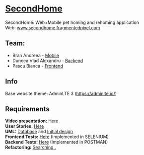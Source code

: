 # [SecondHome](www.secondhome.fragmentedpixel.com)
SecondHome: Web+Mobile pet homing and rehoming application  
Web: www.secondhome.fragmentedpixel.com

## Team:  
  - Bran Andreea - [Mobile](https://github.com/brandreea/SecondHome)  
  - Duncea Vlad Alexandru - [Backend](WEB/server) 
  - Pascu Bianca - [Frontend](WEB)
  
## Info
Base website theme: AdminLTE 3 (https://adminlte.io/)

## Requirements
**Video presentation:** [Here](presentation.mkv)   
**User Stories:** [Here](Trello)  
**UML:** [Database](Database-UML.pdf) and [Initial design](SecondHome-UML.png)   
**Frontend Tests:** [Here](WEB/Teste_Frontend)  (Implemented in SELENIUM)  
**Backend Tests:** [Here](WEB/Postman)  (Implemented in POSTMAN)  
**Refactoring:** [Searching..]()  

